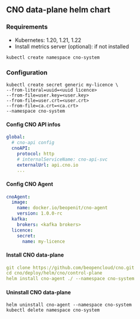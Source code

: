 ## CNO data-plane helm chart

### Requirements
- Kubernetes: 1.20, 1.21, 1.22
- Install metrics server (optional): if not installed

```shell
kubectl create namespace cno-system
```
### Configuration
```shell
kubectl create secret generic my-licence \
--from-literal=uuid=<uuid licence>
--from-file=user.key=<user.key>
--from-file=user.crt=<user.crt>
--from-file=ca.crt=<ca.crt>
--namespace cno-system
```

#### Config CNO API infos

```yaml
global:
  # cno-api config
  cnoAPI:
    protocol: http
    # internalServiceName: cno-api-svc
    externalUrl: api.cno.io
    ...
```

#### Config CNO Agent
```yaml
cnoAgent:
  image:
    name: docker.io/beopenit/cno-agent
    version: 1.0.0-rc
  kafka:
    brokers: <kafka brokers>
  licence:
    secret:
      name: my-licence
```

#### Install CNO data-plane

```yaml
git clone https://github.com/beopencloud/cno.git
cd cno/deploy/helm/cno/control-plane
helm install cno-agent ./ --namespace cno-system
```
#### Uninstall CNO data-plane

```
helm uninstall cno-agent --namespace cno-system
kubectl delete namespace cno-system
```
